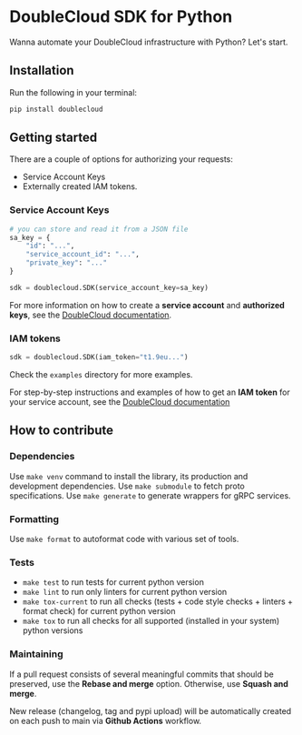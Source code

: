 <!-- Badges -->

[pypi-image]: https://img.shields.io/pypi/v/doublecloud
[pypi-url]: https://pypi.org/project/doublecloud/
[license-image]: https://img.shields.io/github/license/doublecloud/python-sdk.svg
[license-url]: https://github.com/doublecloud/python-sdk/blob/main/LICENSE

# DoubleCloud SDK for Python

Wanna automate your DoubleCloud infrastructure with Python?
Let's start.

## Installation

Run the following in your terminal:

```sh
pip install doublecloud
```

## Getting started

There are a couple of options for authorizing your requests:

* Service Account Keys
* Externally created IAM tokens.

### Service Account Keys

```python
# you can store and read it from a JSON file 
sa_key = {
    "id": "...",
    "service_account_id": "...",
    "private_key": "..."
}

sdk = doublecloud.SDK(service_account_key=sa_key)
```

For more information on how to create a **service account** and **authorized keys**, see the [DoubleCloud documentation](https://double.cloud/docs/en/administration/step-by-step/create-service-account).

### IAM tokens

```python
sdk = doublecloud.SDK(iam_token="t1.9eu...")
```

Check the `examples` directory for more examples.

For step-by-step instructions and examples of how to get an **IAM token** for your service account, see the [DoubleCloud documentation](https://double.cloud/docs/en/public-api/get-iam-token)

## How to contribute

### Dependencies

Use `make venv` command to install the library, its production and development dependencies.
Use `make submodule` to fetch proto specifications.
Use `make generate` to generate wrappers for gRPC services.

### Formatting

Use `make format` to autoformat code with various set of tools.

### Tests

* `make test` to run tests for current python version
* `make lint` to run only linters for current python version
* `make tox-current` to run all checks (tests + code style checks + linters + format check) for current python version
* `make tox` to run all checks for all supported (installed in your system) python versions

### Maintaining

If a pull request consists of several meaningful commits that should be preserved, use the **Rebase and merge** option. Otherwise, use **Squash and merge**.

New release (changelog, tag and pypi upload) will be automatically created on each push to main via **Github Actions** workflow.
